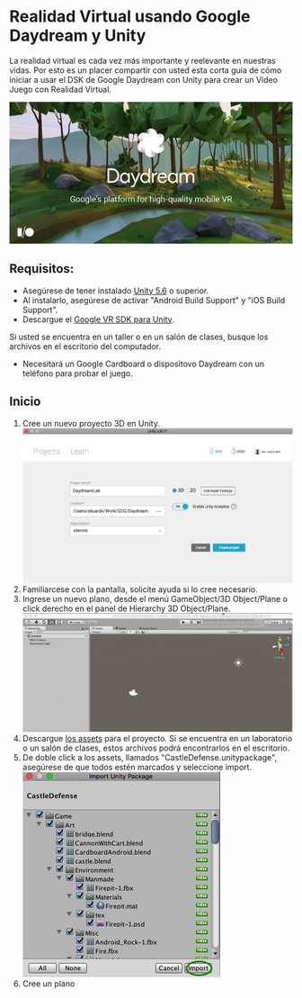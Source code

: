 # Realidad Virtual usando Google Daydream y Unity

La realidad virtual es cada vez más importante y reelevante en nuestras vidas. Por esto es un placer compartir con usted esta corta guía de cómo iniciar a usar el DSK de Google Daydream con Unity para crear un Video Juego con Realidad Virtual.

![Daydream logo](images/Daydream.jpg)

## Requisitos:

* Asegúrese de tener instalado [Unity 5.6](https://unity3d.com/get-unity/download) o superior.
* Al instalarlo, asegúrese de activar "Android Build Support" y "iOS Build Support".
* Descargue el [Google VR SDK para Unity](https://developers.google.com/vr/unity/download#google-vr-sdk-for-unity).

Si usted se encuentra en un taller o en un salón de clases, busque los archivos en el escritorio del computador.

* Necesitará un Google Cardboard o dispositovo Daydream con un teléfono para probar el juego.

## Inicio

1. Cree un nuevo proyecto 3D en Unity.
![Nuevo proyecto](images/new-project.png)
2. Familiarcese con la pantalla, solicite ayuda si lo cree necesario.
3. Ingrese un nuevo plano, desde el menú GameObject/3D Object/Plane o click derecho en el panel de Hierarchy 3D Object/Plane.
![Nuevo plano](images/new-plane.gif)
3. Descargue [los assets](https://goo.gl/rgJF7F) para el proyecto. Si se encuentra en un laboratorio o un salón de clases, estos archivos podrá encontrarlos en el escritorio.
4. De doble click a los assets, llamados "CastleDefense.unitypackage", asegúrese de que todos estén marcados y seleccione import.
![Importar assets](images/import-assets.png)
5. Cree un plano
